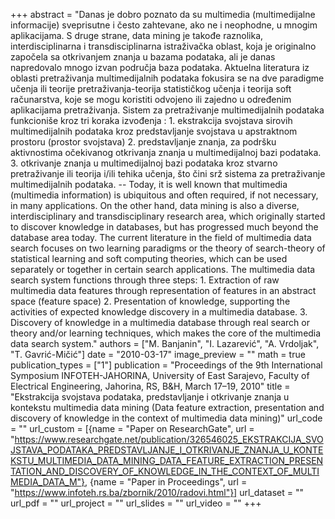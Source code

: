 +++
abstract = "Danas je dobro poznato da su multimedia (multimedijalne informacije) sveprisutne i često zahtevane, ako ne i neophodne, u mnogim aplikacijama. S druge strane, data mining je takođe raznolika, interdisciplinarna i transdisciplinarna istraživačka oblast, koja je originalno započela sa otkrivanjem znanja u bazama podataka, ali je danas napredovalo mnogo izvan područja baza podataka. Aktuelna literatura iz oblasti pretraživanja multimedijalnih podataka fokusira se na dve paradigme učenja ili teorije pretraživanja-teorija statističkog učenja i teorija soft računarstva, koje se mogu koristiti odvojeno ili zajedno u određenim aplikacijama pretraživanja. Sistem za pretraživanje multimedijalnih podataka funkcioniše kroz tri koraka izvođenja : 1. ekstrakcija svojstava sirovih multimedijalnih podataka kroz predstavljanje svojstava u apstraktnom prostoru (prostor svojstava) 2. predstavljanje znanja, za podršku aktivnostima očekivanog otkrivanja znanja u multimedijalnoj bazi podataka. 3. otkrivanje znanja u multimedijalnoj bazi podataka kroz stvarno pretraživanje ili teorija i/ili tehika učenja, što čini srž sistema za pretraživanje multimedijalnih podataka. -- Today, it is well known that multimedia (multimedia information) is ubiquitous and often required, if not necessary, in many applications. On the other hand, data mining is also a diverse, interdisciplinary and transdisciplinary research area, which originally started to discover knowledge in databases, but has progressed much beyond the database area today. The current literature in the field of multimedia data search focuses on two learning paradigms or the theory of search-theory of statistical learning and soft computing theories, which can be used separately or together in certain search applications. The multimedia data search system functions through three steps: 1. Extraction of raw multimedia data features through representation of features in an abstract space (feature space) 2. Presentation of knowledge, supporting the activities of expected knowledge discovery in a multimedia database. 3. Discovery of knowledge in a multimedia database through real search or theory and/or learning techniques, which makes the core of the multimedia data search system."
authors = ["M. Banjanin", "I. Lazarević", "A. Vrdoljak", "T. Gavrić-Mičić"]
date = "2010-03-17"
image_preview = ""
math = true
publication_types = ["1"]
publication = "Proceedings of the 9th International Symposium INFOTEH-JAHORINA, University of East Sarajevo, Faculty of Electrical Engineering, Jahorina, RS, B&H, March 17–19, 2010"
title = "Ekstrakcija svojstava podataka, predstavljanje i otkrivanje znanja u kontekstu multimedia data mining (Data feature extraction, presentation and discovery of knowledge in the context of multimedia data mining)"
url_code = ""
url_custom = [{name = "Paper on ResearchGate", url = "https://www.researchgate.net/publication/326546025_EKSTRAKCIJA_SVOJSTAVA_PODATAKA_PREDSTAVLJANJE_I_OTKRIVANJE_ZNANJA_U_KONTEKSTU_MULTIMEDIA_DATA_MINING_DATA_FEATURE_EXTRACTION_PRESENTATION_AND_DISCOVERY_OF_KNOWLEDGE_IN_THE_CONTEXT_OF_MULTIMEDIA_DATA_M"}, {name = "Paper in Proceedings", url = "https://www.infoteh.rs.ba/zbornik/2010/radovi.html"}]
url_dataset = ""
url_pdf = ""
url_project = ""
url_slides = ""
url_video = ""
+++
